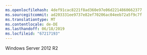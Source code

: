 ```yaml
---
ms.openlocfilehash: 4def91cac8221f8ad360e97e06d2214860662377
ms.sourcegitcommit: ad203331ee9737e82ef70206ac04eeb72a5f9c7f
ms.translationtype: MT
ms.contentlocale: de-DE
ms.lasthandoff: 06/18/2019
ms.locfileid: "67217193"
---
```

Windows Server 2012 R2